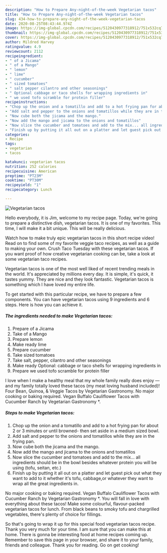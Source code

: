 ```yaml
---
description: "How to Prepare Any-night-of-the-week Vegetarian tacos"
title: "How to Prepare Any-night-of-the-week Vegetarian tacos"
slug: 434-how-to-prepare-any-night-of-the-week-vegetarian-tacos
date: 2020-08-25T08:43:44.974Z
image: https://img-global.cpcdn.com/recipes/5120430977318912/751x532cq70/vegetarian-tacos-recipe-main-photo.jpg
thumbnail: https://img-global.cpcdn.com/recipes/5120430977318912/751x532cq70/vegetarian-tacos-recipe-main-photo.jpg
cover: https://img-global.cpcdn.com/recipes/5120430977318912/751x532cq70/vegetarian-tacos-recipe-main-photo.jpg
author: Mildred Harvey
ratingvalue: 4.9
reviewcount: 2112
recipeingredient:
- " of a Jicama"
- " of a Mango"
- " lemon"
- " lime"
- " cucumber"
- " sized tomatoes"
- " salt pepper cilantro and other seasonings"
- " Optional cabbage or taco shells for wrapping ingredients in"
- " we used tofo scramble for protein filler"
recipeinstructions:
- "Chop up the onion and a tomatillo and add to a hot frying pan for about 2 or 3 minutes or until browned- then set aside in a medium sized bowl."
- "Add salt and pepper to the onions and tomatillos while they are in the frying pan."
- "Now cube both the jicama and the mango."
- "Now add the mango and jicama to the onions and tomatillos"
- "Now slice the cucumber and tomatoes and add to the mix... all ingredients should be in the bowl besides whatever protein you will be using (tofu, seitan, etc.)"
- "Finish up by putting it all out on a platter and let guest pick out what they want to add to it whether it&#39;s tofu, cabbage,or whatever they want to wrap all the great ingredients in."
categories:
- Recipe
tags:
- vegetarian
- tacos

katakunci: vegetarian tacos 
nutrition: 252 calories
recipecuisine: American
preptime: "PT23M"
cooktime: "PT30M"
recipeyield: "1"
recipecategory: Lunch

---
```



![Vegetarian tacos](https://img-global.cpcdn.com/recipes/5120430977318912/751x532cq70/vegetarian-tacos-recipe-main-photo.jpg)

Hello everybody, it is Jim, welcome to my recipe page. Today, we're going to prepare a distinctive dish, vegetarian tacos. It is one of my favorites. This time, I will make it a bit unique. This will be really delicious.

Watch how to make truly epic vegetarian tacos in this short recipe video! Read on to find some of my favorite veggie taco recipes, as well as a guide to making your own. Crush Taco Tuesday with these vegetarian tacos. If you want proof of how creative vegetarian cooking can be, take a look at some vegetarian taco recipes.

Vegetarian tacos is one of the most well liked of recent trending meals in the world. It's appreciated by millions every day. It is simple, it's quick, it tastes yummy. They are nice and they look fantastic. Vegetarian tacos is something which I have loved my entire life.


To get started with this particular recipe, we have to prepare a few components. You can have vegetarian tacos using 9 ingredients and 6 steps. Here is how you can achieve it.

<!--inarticleads1-->

##### The ingredients needed to make Vegetarian tacos:

1. Prepare  of a Jicama
1. Take  of a Mango
1. Prepare  lemon
1. Make ready  lime
1. Prepare  cucumber
1. Take  sized tomatoes
1. Take  salt, pepper, cilantro and other seasonings
1. Make ready  Optional: cabbage or taco shells for wrapping ingredients in
1. Prepare  we used tofo scramble for protein filler


I love when I make a healthy meal that my whole family really does enjoy — and my family totally loved these tacos (my meat loving husband included)! Four Bean, Quinoa, &amp; Veggie Tacos by Vegetarian Gastronomy. No major cooking or baking required. Vegan Buffalo Cauliflower Tacos with Cucumber Ranch by Vegetarian Gastronomy *. 

<!--inarticleads2-->

##### Steps to make Vegetarian tacos:

1. Chop up the onion and a tomatillo and add to a hot frying pan for about 2 or 3 minutes or until browned- then set aside in a medium sized bowl.
1. Add salt and pepper to the onions and tomatillos while they are in the frying pan.
1. Now cube both the jicama and the mango.
1. Now add the mango and jicama to the onions and tomatillos
1. Now slice the cucumber and tomatoes and add to the mix... all ingredients should be in the bowl besides whatever protein you will be using (tofu, seitan, etc.)
1. Finish up by putting it all out on a platter and let guest pick out what they want to add to it whether it&#39;s tofu, cabbage,or whatever they want to wrap all the great ingredients in.


No major cooking or baking required. Vegan Buffalo Cauliflower Tacos with Cucumber Ranch by Vegetarian Gastronomy *. You will fall in love with everything about these tacos! Make some colourful, flavour-packed vegetarian tacos for lunch. From black beans to smoky tofu and chargrilled vegetables, there&#39;s plenty of choice for fillings. 

So that's going to wrap it up for this special food vegetarian tacos recipe. Thank you very much for your time. I am sure that you can make this at home. There is gonna be interesting food at home recipes coming up. Remember to save this page in your browser, and share it to your family, friends and colleague. Thank you for reading. Go on get cooking!
